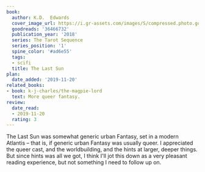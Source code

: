 ```yaml
---
book:
  author: K.D.  Edwards
  cover_image_url: https://i.gr-assets.com/images/S/compressed.photo.goodreads.com/books/1517437940l/36466732._SX98_.jpg
  goodreads: '36466732'
  publication_year: '2018'
  series: The Tarot Sequence
  series_position: '1'
  spine_color: '#ad6e55'
  tags:
  - scifi
  title: The Last Sun
plan:
  date_added: '2019-11-20'
related_books:
- book: k-j-charles/the-magpie-lord
  text: More queer fantasy.
review:
  date_read:
  - 2019-11-20
  rating: 3
---
```


The Last Sun was somewhat generic urban Fantasy, set in a modern Atlantis – that is, if generic urban Fantasy was
usually queer. I appreciated the queer cast, and the worldbuilding, and the hints at larger, deeper things. But since
hints was all we got, I think I'll jot this down as a very pleasant reading experience, but not something I need to
follow up on.
